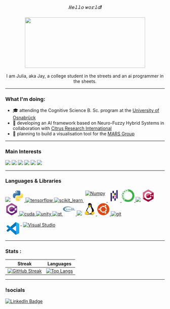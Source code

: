

<h5 align="center">
𝙷𝚎𝚕𝚕𝚘 𝚠𝚘𝚛𝚕𝚍!
</h5>



<div align="center">
<img src="https://media0.giphy.com/media/l0HlNaQ6gWfllcjDO/giphy.gif?cid=790b7611721ee87d97dc15805cd7f9baa8a9283e6e9faa6c&rid=giphy.gif&ct=g" width="380" height="160" frameBorder="0" class="giphy-embed" allowFullScreen><a href="https://giphy.com/gifs/90s-80s-illustration-l0HlNaQ6gWfllcjDO"></a></p></div>



<div align="center">
I am Julia, aka Jay, a college student in the streets and an ai programmer in the sheets. 
</a></p></div>

----
### What I'm doing:

- 🎓 attending the Cognitive Science B. Sc. program at the [University of Osnabrück](https://www.ikw.uni-osnabrueck.de/en/home.html)
- 🌱 developing an AI framework based on Neuro-Fuzzy Hybrid Systems in collaboration with [Citrus Research International](https://www.citrusres.com/)
- 🔭 planning to build a visualisation tool for the [MARS Group](https://mars-group.org/)


----
### Main Interests

![](https://img.shields.io/badge/Artificial_intelligence-IMAGE_RECOGNITION-informational?style=for-the-badge&logo=appveyor&logo=<LOGO_NAME>&logoColor=white&color=blue)
![](https://img.shields.io/badge/Artificial_intelligence-NEURO_FUZZY_LOGIC-informational?style=for-the-badge&logo=appveyor&logo=<LOGO_NAME>&logoColor=white&color=blue)
![](https://img.shields.io/badge/Artifical_life-Emergence_and_Self_organization-informational?style=for-the-badge&logo=appveyor&logo=<LOGO_NAME>&logoColor=white&color=2bbc8a)
![](https://img.shields.io/badge/Artifical_life-Simulations_and_Digital_Twins-informational?style=for-the-badge&logo=appveyor&logo=<LOGO_NAME>&logoColor=white&color=2bbc8a)
![](https://img.shields.io/badge/Computing-Parallel_Computing-informational?style=for-the-badge&logo=appveyor&logo=<LOGO_NAME>&logoColor=white&color=9cf)
![](https://img.shields.io/badge/Computing-GPGPU-informational?style=for-the-badge&logo=appveyor&logo=<LOGO_NAME>&logoColor=white&color=9cf)
![]()


----
### Languages & Libraries

![](https://img.shields.io/badge/-AI-informational?style=for-the-badge&logo=appveyor&logo=<LOGO_NAME>&logoColor=white&color=blue)
<a href="https://www.python.org" target="_blank" rel="noreferrer"> <img src="https://raw.githubusercontent.com/devicons/devicon/master/icons/python/python-original.svg" alt="python" width="40" height="40"/> 
</a> 
<a href="https://www.tensorflow.org" target="_blank" rel="noreferrer"> <img src="https://www.vectorlogo.zone/logos/tensorflow/tensorflow-icon.svg" alt="tensorflow" width="40" height="40"/> 
</a> 
<a href="https://scikit-learn.org/" target="_blank" rel="noreferrer"> <img src="https://upload.wikimedia.org/wikipedia/commons/0/05/Scikit_learn_logo_small.svg" alt="scikit_learn" width="40" height="40"/> 
</a> 
<a href="https://numpy.org/" target="_blank" rel="noreferrer"> <img src="https://user-images.githubusercontent.com/50221806/86498201-a8bd8680-bd39-11ea-9d08-66b610a8dc01.png" alt="Numpy" height="40" style="vertical-align:top; margin:4px"> 
</a>
<a href="https://pandas.pydata.org/" target="_blank" rel="noreferrer"> <img src="https://raw.githubusercontent.com/devicons/devicon/2ae2a900d2f041da66e950e4d48052658d850630/icons/pandas/pandas-original.svg" alt="pandas" width="40" height="40"/> 
</a>
<a href="https://www.anaconda.com/" target="_blank" rel="noreferrer"> 
<img src="https://raw.githubusercontent.com/devicons/devicon/master/icons/anaconda/anaconda-original.svg"  alt="anaconda" width="40" height="40"/> 
</a>
![](https://img.shields.io/badge/-AL-informational?style=for-the-badge&logo=appveyor&logo=<LOGO_NAME>&logoColor=white&color=2bbc8a)
</a>
<a href="https://www.w3schools.com/cpp/" target="_blank" rel="noreferrer"> <img src="https://raw.githubusercontent.com/devicons/devicon/master/icons/cplusplus/cplusplus-original.svg" alt="cplusplus" width="40" height="40"/> 
</a>
<a href="https://www.w3schools.com/cs/" target="_blank" rel="noreferrer"> <img src="https://raw.githubusercontent.com/devicons/devicon/master/icons/csharp/csharp-original.svg" alt="csharp" width="40" height="40"/>
</a> 
<a href="https://developer.nvidia.com/cuda-toolkit" target="_blank" rel="noreferrer"> <img src="https://static.vecteezy.com/system/resources/previews/004/394/832/original/gpu-icon-graphic-chipset-vector.jpg" alt="cuda" width="40" height="40"/>
</a> 
<a href="https://unity.com/" target="_blank" rel="noreferrer"> <img src="https://cdn.vox-cdn.com/thumbor/rIODN4GyZIKY1an1gXiV6OSeBOo=/100x0:1180x720/1820x1213/filters:focal(100x0:1180x720):format(webp)/cdn.vox-cdn.com/uploads/chorus_image/image/31304769/unity-logo-black_1280.0.jpg" alt="unity" width="60" height="40"/>
</a> 
<a href="https://www.qt.io/" target="_blank" rel="noreferrer"> <img src="https://upload.wikimedia.org/wikipedia/commons/0/0b/Qt_logo_2016.svg" alt="qt" width="40" height="40"/>
</a>
</a> 
<a href="https://www.opengl.org/" target="_blank" rel="noreferrer"> <img src="https://github.com/devicons/devicon/blob/master/icons/opengl/opengl-plain.svg" alt="opengl" width="40" height="40"/>
</a>
![](https://img.shields.io/badge/-TOOLS-informational?style=for-the-badge&logo=appveyor&logo=<LOGO_NAME>&logoColor=white&color=grey)
</a> 
<a href="https://www.linux.org/" target="_blank" rel="noreferrer"> <img src="https://raw.githubusercontent.com/devicons/devicon/master/icons/linux/linux-original.svg" alt="linux" width="40" height="40"/> 
</a> 
<a href="https://ubuntu.com//" target="_blank" rel="noreferrer"> <img src="https://github.com/devicons/devicon/blob/master/icons/ubuntu/ubuntu-plain.svg" alt="ubuntu" width="40" height="40"/> 
</a> 
<a href="https://git-scm.com/" target="_blank" rel="noreferrer"> <img src="https://www.vectorlogo.zone/logos/git-scm/git-scm-icon.svg" alt="git" width="40" height="40"/>
 
</a>
<a href="https://code.visualstudio.com/" target="_blank" rel="noreferrer"> <img src="https://raw.githubusercontent.com/github/explore/80688e429a7d4ef2fca1e82350fe8e3517d3494d/topics/visual-studio-code/visual-studio-code.png" alt="VS Code" height="40" style="vertical-align:top; margin:4px">
</a>
<a href="https://visualstudio.microsoft.com/de/" target="_blank" rel="noreferrer"><img src="https://camo.githubusercontent.com/19f08d139ca07b552b7155d11311bc2c1046e3e12572a2ea1c997d5339dbdd76/68747470733a2f2f6d617274696e63686176657a2e6769746875622e696f2f4173736574732f4c6f676f732f76697375616c2d73747564696f2e737667" alt="Visual Studio" height="40" style="vertical-align:top; margin:4px">
</a>

 ----
### Stats :

 
Streak         |  Languages
:-------------------------:|:-------------------------:
[![GitHub Streak](http://github-readme-streak-stats.herokuapp.com?user=juelha&theme=radical&date_format=M%20j%5B%2C%20Y%5D)](https://git.io/streak-stats)  |  [![Top Langs](https://github-readme-stats.vercel.app/api/top-langs/?username=juelha&layout=compact&theme=radical&langs_count=8)](https://github.com/anuraghazra/github-readme-stats)

 

----
### !socials
<div id="badges" align="left">
  <a href="https://www.linkedin.com/in/julia-hattendorf-65593a230/">
    <img src="https://img.shields.io/badge/LinkedIn-blue?style=for-the-badge&logo=linkedin&logoColor=white" alt="LinkedIn Badge"/>
  </a>
</div>
